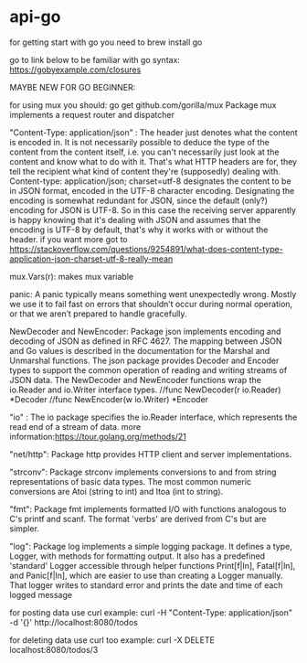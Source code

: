 # api-go

for getting start with go you need to 
 brew install go




go to link below to be familiar with go syntax:
 https://gobyexample.com/closures

MAYBE NEW FOR GO BEGINNER:

for using mux you should:
 go get github.com/gorilla/mux
 Package mux implements a request router and dispatcher

"Content-Type: application/json" :
 The header just denotes what the content is encoded in. It is not necessarily possible to deduce the type of the content from the content itself, i.e. you can't necessarily just look at the content and know what to do with it. That's what HTTP headers are for, they tell the recipient what kind of content they're (supposedly) dealing with.
 Content-type: application/json; charset=utf-8 designates the content to be in JSON format, encoded in the UTF-8 character encoding. Designating the encoding is somewhat redundant for JSON, since the default (only?) encoding for JSON is UTF-8. So in this case the receiving server apparently is happy knowing that it's dealing with JSON and assumes that the encoding is UTF-8 by default, that's why it works with or without the header. if you want more got to https://stackoverflow.com/questions/9254891/what-does-content-type-application-json-charset-utf-8-really-mean

mux.Vars(r):
 makes mux variable 

panic:
 A panic typically means something went unexpectedly wrong. Mostly we use it to fail fast on errors that shouldn’t occur during normal operation, or that we aren’t prepared to handle gracefully.

NewDecoder and NewEncoder:
 Package json implements encoding and decoding of JSON as defined in RFC 4627. The mapping between JSON and Go values is described in the documentation for the Marshal and Unmarshal functions.
 The json package provides Decoder and Encoder types to support the common operation of reading and writing streams of JSON data. The NewDecoder and NewEncoder functions wrap the io.Reader and io.Writer interface types.
 //func NewDecoder(r io.Reader) *Decoder 
 //func NewEncoder(w io.Writer) *Encoder 

"io" :
The io package specifies the io.Reader interface, which represents the read end of a stream of data.
 more information:https://tour.golang.org/methods/21

 "net/http":
 Package http provides HTTP client and server implementations.

"strconv":
 Package strconv implements conversions to and from string representations of basic data types.
 The most common numeric conversions are Atoi (string to int) and Itoa (int to string).

"fmt":
 Package fmt implements formatted I/O with functions analogous to C's printf and scanf. The format 'verbs' are derived from C's but are simpler.

"log":
  Package log implements a simple logging package. It defines a type, Logger, with methods for formatting output. It also has a predefined 'standard' Logger accessible through helper functions Print[f|ln], Fatal[f|ln], and Panic[f|ln], which are easier to use than creating a Logger manually. That logger writes to standard error and prints the date and time of each logged message


for posting data use curl 
example:
curl -H "Content-Type: application/json" -d '{}' http://localhost:8080/todos

for deleting data use curl too 
example:
curl -X DELETE localhost:8080/todos/3



